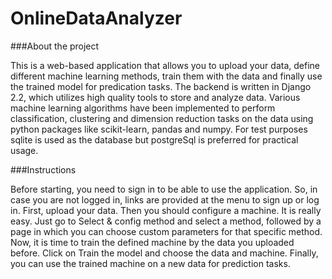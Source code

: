# OnlineDataAnalyzer
###About the project

This is a web-based application that allows you to upload your data, define different machine learning methods, train them with the data and finally use
the trained model for predication tasks. 
The backend is written in Django 2.2, which utilizes high quality tools to store and analyze data. Various machine learning
 algorithms have been implemented to perform classification, clustering and dimension reduction tasks on the data using python packages
 like scikit-learn, pandas and numpy. For test purposes sqlite is used as the database but postgreSql is preferred for practical usage.


###Instructions

Before starting, you need to sign in to be able to use the application. So, in case you are not logged in, links are provided at the menu
 to sign up or log in.
 First, upload your data. Then you should configure a machine.
 It is really easy. Just go to Select & config method and select a method, followed by a page in which
 you can choose custom parameters for that specific method. Now, it is time to train the defined machine by the data you uploaded before. Click on
 Train the model and choose the data and machine. Finally, you can use the trained machine on a new data
 for prediction tasks.
